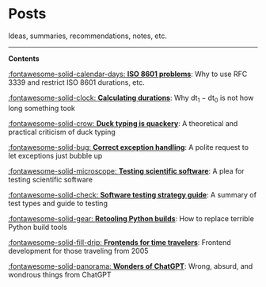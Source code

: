 # Posts

<!--
SPDX-FileCopyrightText: Copyright 2017-2024, Douglas Myers-Turnbull
SPDX-PackageHomePage: https://dmyersturnbull.github.io
SPDX-License-Identifier: CC-BY-SA-4.0
-->

Ideas, summaries, recommendations, notes, etc.

---

<strong class="index">Contents</strong>

[:fontawesome-solid-calendar-days: **ISO 8601 problems**](iso-8601-problems.md):
Why to use RFC 3339 and restrict ISO 8601 durations, etc.

[:fontawesome-solid-clock: **Calculating durations**](calculating-durations.md):
Why $\text{dt}_1 - \text{dt}_0$ is not how long something took

[:fontawesome-solid-crow: **Duck typing is quackery**](duck-typing-is-quackery.md):
A theoretical and practical criticism of duck typing

[:fontawesome-solid-bug: **Correct exception handling**](correct-exception-handling.md):
A polite request to let exceptions just bubble up

[:fontawesome-solid-microscope: **Testing scientific software**](testing-scientific-software.md):
A plea for testing scientific software

[:fontawesome-solid-check: **Software testing strategy guide**](software-testing-strategy-guide.md):
A summary of test types and guide to testing

[:fontawesome-solid-gear: **Retooling Python builds**](retooling-python-builds.md):
How to replace terrible Python build tools

[:fontawesome-solid-fill-drip: **Frontends for time travelers**](frontends-for-time-travelers.md):
Frontend development for those traveling from 2005

[:fontawesome-solid-panorama: **Wonders of ChatGPT**](wonders-of-chatgpt.md):
Wrong, absurd, and wondrous things from ChatGPT
